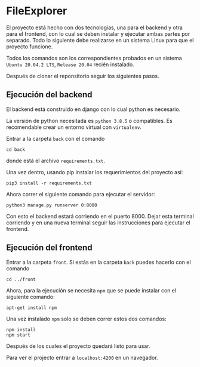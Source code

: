 # FileExplorer

El proyecto está hecho con dos tecnologías, una para el backend y otra para el frontend, con lo cual se deben instalar y ejecutar ambas partes por separado.
Todo lo siguiente debe realizarse en un sistema Linux para que el proyecto funcione.

Todos los comandos son los correspondientes probados en un sistema `Ubuntu 20.04.2 LTS`, `Release 20.04` recién instalado.

Después de clonar el reponsitorio seguir los siguientes pasos.

## Ejecución del backend

El backend está construido en django con lo cual python es necesario.

La versión de python necesitada es `python 3.8.5` o compatibles. Es recomendable crear un entorno virtual con `virtualenv`.

Entrar a la carpeta `back` con el comando
```
cd back
```
donde está el archivo `requirements.txt`.

Una vez dentro, usando pip instalar los requerimientos del proyecto así:

```
pip3 install -r requirements.txt
```

Ahora correr el siguiente comando para ejecutar el servidor:

```
python3 manage.py runserver 0:8000
```

Con esto el backend estará corriendo en el puerto 8000. Dejar esta terminal corriendo y en una nueva terminal seguir las instrucciones para ejecutar el frontend.

## Ejecución del frontend

Entrar a la carpeta `front`. Si estás en la carpeta `back` puedes hacerlo con el comando
```
cd ../front
```

Ahora, para la ejecución se necesita `npm` que se puede instalar con el siguiente comando:
```
apt-get install npm
```

Una vez instalado `npm` solo se deben correr estos dos comandos:
```
npm install
npm start
```

Después de los cuales el proyecto quedará listo para usar.

Para ver el projecto entrar a `localhost:4200` en un navegador.
